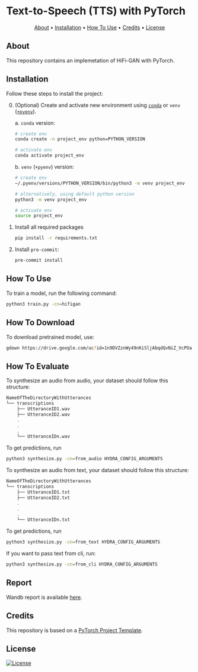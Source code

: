 # Text-to-Speech (TTS) with PyTorch

<p align="center">
  <a href="#about">About</a> •
  <a href="#installation">Installation</a> •
  <a href="#how-to-use">How To Use</a> •
  <a href="#credits">Credits</a> •
  <a href="#license">License</a>
</p>

## About

This repository contains an implemetation of HiFi-GAN with PyTorch.

## Installation

Follow these steps to install the project:

0. (Optional) Create and activate new environment using [`conda`](https://conda.io/projects/conda/en/latest/user-guide/getting-started.html) or `venv` ([`+pyenv`](https://github.com/pyenv/pyenv)).

   a. `conda` version:

   ```bash
   # create env
   conda create -n project_env python=PYTHON_VERSION

   # activate env
   conda activate project_env
   ```

   b. `venv` (`+pyenv`) version:

   ```bash
   # create env
   ~/.pyenv/versions/PYTHON_VERSION/bin/python3 -m venv project_env

   # alternatively, using default python version
   python3 -m venv project_env

   # activate env
   source project_env
   ```

1. Install all required packages

   ```bash
   pip install -r requirements.txt
   ```

2. Install `pre-commit`:
   ```bash
   pre-commit install
   ```

## How To Use

To train a model, run the following command:

```bash
python3 train.py -cn=hifigan
```

## How To Download 
To download pretrained model, use:
```bash
gdown https://drive.google.com/uc?id=1n9DVZznWy49nKiSljAbqdQvNiZ_VcPOa
```
## How To Evaluate
To synthesize an audio from audio, your dataset should follow this structure:
```bash
NameOfTheDirectoryWithUtterances
└── transcriptions
    ├── UtteranceID1.wav
    ├── UtteranceID2.wav
    .
    .
    .
    └── UtteranceIDn.wav
```

To get predictions, run
```bash
python3 synthesize.py -cn=from_audio HYDRA_CONFIG_ARGUMENTS
```

To synthesize an audio from text, your dataset should follow this structure:
```bash
NameOfTheDirectoryWithUtterances
└── transcriptions
    ├── UtteranceID1.txt
    ├── UtteranceID2.txt
    .
    .
    .
    └── UtteranceIDn.txt
```
To get predictions, run
```bash
python3 synthesize.py -cn=from_text HYDRA_CONFIG_ARGUMENTS
```
If you want to pass text from cli, run:
```bash
python3 synthesize.py -cn=from_cli HYDRA_CONFIG_ARGUMENTS
```

## Report

Wandb report is available [here](https://wandb.ai/verabuylova-nes/hifigan/reports/HiFi-GAN--VmlldzoxMDUwOTI1NQ).

## Credits

This repository is based on a [PyTorch Project Template](https://github.com/Blinorot/pytorch_project_template).

## License

[![License](https://img.shields.io/badge/license-MIT-blue.svg)](/LICENSE)